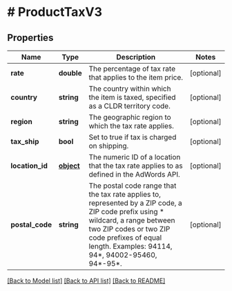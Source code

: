 # # ProductTaxV3

## Properties

Name | Type | Description | Notes
------------ | ------------- | ------------- | -------------
**rate** | **double** | The percentage of tax rate that applies to the item price. | [optional] 
**country** | **string** | The country within which the item is taxed, specified as a CLDR territory code. | [optional] 
**region** | **string** | The geographic region to which the tax rate applies. | [optional] 
**tax_ship** | **bool** | Set to true if tax is charged on shipping. | [optional] 
**location_id** | [**object**](.md) | The numeric ID of a location that the tax rate applies to as defined in the AdWords API. | [optional] 
**postal_code** | **string** | The postal code range that the tax rate applies to, represented by a ZIP code, a ZIP code prefix using * wildcard, a range between two ZIP codes or two ZIP code prefixes of equal length. Examples: 94114, 94*, 94002-95460, 94*-95*. | [optional] 

[[Back to Model list]](../../README.md#documentation-for-models) [[Back to API list]](../../README.md#documentation-for-api-endpoints) [[Back to README]](../../README.md)


